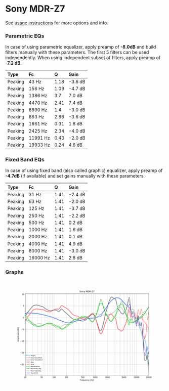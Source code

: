 # Sony MDR-Z7
See [usage instructions](https://github.com/jaakkopasanen/AutoEq#usage) for more options and info.

### Parametric EQs
In case of using parametric equalizer, apply preamp of **-8.0dB** and build filters manually
with these parameters. The first 5 filters can be used independently.
When using independent subset of filters, apply preamp of **-7.2 dB**.

| Type    | Fc       |    Q | Gain    |
|:--------|:---------|:-----|:--------|
| Peaking | 43 Hz    | 1.18 | -3.6 dB |
| Peaking | 156 Hz   | 1.09 | -4.7 dB |
| Peaking | 1386 Hz  | 3.7  | 7.0 dB  |
| Peaking | 4470 Hz  | 2.41 | 7.4 dB  |
| Peaking | 6890 Hz  | 1.4  | -3.0 dB |
| Peaking | 863 Hz   | 2.86 | -3.6 dB |
| Peaking | 1861 Hz  | 0.31 | 1.8 dB  |
| Peaking | 2425 Hz  | 2.34 | -4.0 dB |
| Peaking | 11991 Hz | 0.43 | -2.0 dB |
| Peaking | 19933 Hz | 0.24 | 4.6 dB  |

### Fixed Band EQs
In case of using fixed band (also called graphic) equalizer, apply preamp of **-4.7dB**
(if available) and set gains manually with these parameters.

| Type    | Fc       |    Q | Gain    |
|:--------|:---------|:-----|:--------|
| Peaking | 31 Hz    | 1.41 | -2.4 dB |
| Peaking | 63 Hz    | 1.41 | -2.0 dB |
| Peaking | 125 Hz   | 1.41 | -3.7 dB |
| Peaking | 250 Hz   | 1.41 | -2.2 dB |
| Peaking | 500 Hz   | 1.41 | 0.2 dB  |
| Peaking | 1000 Hz  | 1.41 | 1.6 dB  |
| Peaking | 2000 Hz  | 1.41 | 0.1 dB  |
| Peaking | 4000 Hz  | 1.41 | 4.9 dB  |
| Peaking | 8000 Hz  | 1.41 | -3.0 dB |
| Peaking | 16000 Hz | 1.41 | 2.8 dB  |

### Graphs
![](./Sony%20MDR-Z7.png)